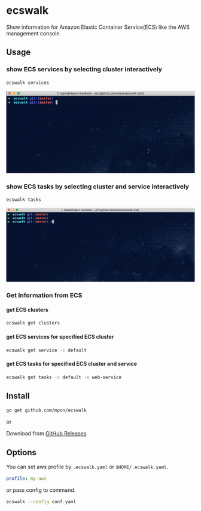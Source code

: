 # ecswalk

Show information for Amazon Elastic Container Service(ECS) like the AWS management console.

## Usage

### show ECS services by selecting cluster interactively

```bash
ecswalk services
```

![docs/screenshot/services.gif](docs/screenshot/services.gif)

### show ECS tasks by selecting cluster and service interactively

```bash
ecswalk tasks
```

![docs/screenshot/tasks.gif](docs/screenshot/tasks.gif)

### Get Information from ECS

#### get ECS clusters

```bash
ecswalk get clusters
```

#### get ECS services for specified ECS cluster

```bash
ecswalk get service -c default
```

#### get ECS tasks for specified ECS cluster and service

```bash
ecswalk get tasks -c default -s web-service
```

## Install

```bash
go get github.com/mpon/ecswalk
```

or

Download from [GitHub Releases](https://github.com/mpon/ecswalk/releases)

## Options

You can set aws profile by `.ecswalk.yaml` or `$HOME/.ecswalk.yaml`.

```yaml
profile: my-aws
```

or pass config to command.

```bash
ecswalk --config conf.yaml
```
